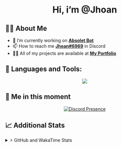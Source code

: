 <h1 align="center">Hi, i’m @Jhoan</h1>

## 🙋‍♂️ About Me

- 🔭 I’m currently working on **[Absolet Bot](https://strider.cloud)**
- 📫 How to reach me **[Jhoan#6969](https://jhoan.monster/)** in Discord
- 👨‍💻 All of my projects are available at **[My Portfolio](https://jhoan.monster)**

## 🚀 Languages and Tools:
<p align="center">
  <a href="https://skillicons.dev">
    <img src="https://skillicons.dev/icons?i=js,ts,html,css,bootstrap,nodejs,express,vscode,neovim,vim,atom,cloudflare,git,github,discord,bots,linux,mongodb,nginx,redis,wordpress,heroku&perline=11" />
  </a>
</p>
  
## 👤 Me in this moment
<p align="center">
    <a href="https://discord.com/users/612460795124776960" target="_blank" rel="nofollow">
        <img src="https://lanyard-profile-readme.vercel.app/api/612460795124776960?idleMessage=Probably%20coding%20Absolet..." alt="Discord Presence" align="center">
    </a>
</p>

## 📈 Additional Stats
<details>
    <summary>⚡ GitHub and WakaTime Stats</summary>
    <br/>

<!--START_SECTION:waka-->
![Code Time](http://img.shields.io/badge/Code%20Time-402%20hrs%2045%20mins-blue)

**🐱 My GitHub Data** 

> 🏆 773 Contributions in the Year 2022
 > 
> 📦 60.4 kB Used in GitHub's Storage 
 > 
> 💼 Opted to Hire
 > 
> 📜 4 Public Repositories 
 > 
> 🔑 30 Private Repositories  
 > 
**I'm an Early 🐤** 

```text
🌞 Morning    53 commits     ██░░░░░░░░░░░░░░░░░░░░░░░   7.99% 
🌆 Daytime    310 commits    ███████████░░░░░░░░░░░░░░   46.76% 
🌃 Evening    271 commits    ██████████░░░░░░░░░░░░░░░   40.87% 
🌙 Night      29 commits     █░░░░░░░░░░░░░░░░░░░░░░░░   4.37%

```
📅 **I'm Most Productive on Wednesday** 

```text
Monday       115 commits    ████░░░░░░░░░░░░░░░░░░░░░   17.35% 
Tuesday      91 commits     ███░░░░░░░░░░░░░░░░░░░░░░   13.73% 
Wednesday    124 commits    ████░░░░░░░░░░░░░░░░░░░░░   18.7% 
Thursday     71 commits     ██░░░░░░░░░░░░░░░░░░░░░░░   10.71% 
Friday       67 commits     ██░░░░░░░░░░░░░░░░░░░░░░░   10.11% 
Saturday     121 commits    ████░░░░░░░░░░░░░░░░░░░░░   18.25% 
Sunday       74 commits     ██░░░░░░░░░░░░░░░░░░░░░░░   11.16%

```


📊 **This Week I Spent My Time On** 

```text
⌚︎ Time Zone: America/Bogota

💬 Programming Languages: 
JavaScript               8 hrs 58 mins       ██████████████████░░░░░░░   72.31% 
YAML                     1 hr                ██░░░░░░░░░░░░░░░░░░░░░░░   8.11% 
JSON                     46 mins             █░░░░░░░░░░░░░░░░░░░░░░░░   6.18% 
TypeScript               43 mins             █░░░░░░░░░░░░░░░░░░░░░░░░   5.82% 
EJS                      24 mins             ░░░░░░░░░░░░░░░░░░░░░░░░░   3.35%

🔥 Editors: 
VS Code                  12 hrs 24 mins      █████████████████████████   100.0%

🐱‍💻 Projects: 
Absolet-Bot              7 hrs 24 mins       ███████████████░░░░░░░░░░   59.62% 
IpVanish-GUI             2 hrs 59 mins       ██████░░░░░░░░░░░░░░░░░░░   24.14% 
Strider-System           1 hr 2 mins         ██░░░░░░░░░░░░░░░░░░░░░░░   8.33% 
discord                  33 mins             █░░░░░░░░░░░░░░░░░░░░░░░░   4.46% 
Unknown Project          10 mins             ░░░░░░░░░░░░░░░░░░░░░░░░░   1.44%

💻 Operating System: 
Linux                    12 hrs 24 mins      █████████████████████████   100.0%

```

**I Mostly Code in JavaScript** 

```text
JavaScript               15 repos            █████████████████░░░░░░░░   68.18% 
Java                     2 repos             ██░░░░░░░░░░░░░░░░░░░░░░░   9.09% 
CSS                      2 repos             ██░░░░░░░░░░░░░░░░░░░░░░░   9.09% 
TypeScript               1 repo              █░░░░░░░░░░░░░░░░░░░░░░░░   4.55% 
Shell                    1 repo              █░░░░░░░░░░░░░░░░░░░░░░░░   4.55%

```



 Last Updated on 23/08/2022 07:41:46 UTC
<!--END_SECTION:waka-->
</details>
